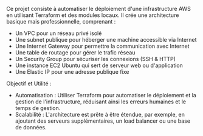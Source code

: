 Ce projet consiste à automatiser le déploiement d'une infrastructure AWS en utilisant Terraform et des modules locaux. Il crée une architecture basique mais professionnelle, comprenant :

- Un VPC pour un réseau privé isolé
- Une subnet publique pour héberger une machine accessible via Internet
- Une Internet Gateway pour permettre la communication avec Internet
- Une table de routage pour gérer le trafic réseau
- Un Security Group pour sécuriser les connexions (SSH & HTTP)
- Une instance EC2 Ubuntu qui sert de serveur web ou d'application
- Une Elastic IP pour une adresse publique fixe

Objectif et Utilité :
- Automatisation : Utiliser Terraform pour automatiser le déploiement et la gestion de l'infrastructure, réduisant ainsi les erreurs humaines et le temps de gestion.
- Scalabilité : L'architecture est prête à être étendue, par exemple, en ajoutant des serveurs supplémentaires, un load balancer ou une base de données.
